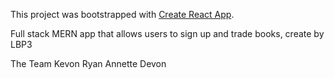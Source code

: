 This project was bootstrapped with [Create React App](https://github.com/facebookincubator/create-react-app).

Full stack MERN app that allows users to sign up and trade books, create by LBP3

The Team
Kevon
Ryan
Annette
Devon